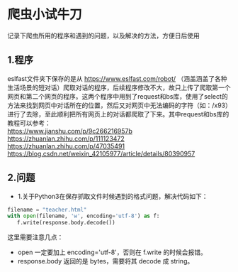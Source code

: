 爬虫小试牛刀<br>
============
记录下爬虫所用的程序和遇到的问题，以及解决的方法，方便日后使用<br>

1.程序<br>
------

eslfast文件夹下保存的是从 https://www.eslfast.com/robot/ （涵盖涵盖了各种生活场景的短对话）爬取对话的程序，后续程序修改不大，故只上传了爬取第一个网页和第二个网页的程序。这两个程序中用到了request和bs库，使用了select的方法来找到网页中对话所在的位置，然后又对网页中无法编码的字符（如：/x93）进行了去除，至此顺利把所有网页上的对话都爬取了下来。其中request和bs库的教程可以参考：<br>
https://www.jianshu.com/p/9c266216957b<br>https://zhuanlan.zhihu.com/p/111123472<br>https://zhuanlan.zhihu.com/p/47035491<br>https://blog.csdn.net/weixin_42105977/article/details/80390957<br>

2.问题<br>
------

* 1.关于Python3在保存抓取文件时候遇到的格式问题，解决代码如下：<br>
```python
filename = "teacher.html"
with open(filename, 'w', encoding='utf-8') as f:    
   f.write(response.body.decode())
```
这里需要注意几点：
* open 一定要加上 encoding='utf-8'，否则在 f.write 的时候会报错。
* response.body 返回的是 bytes，需要将其 decode 成 string。
